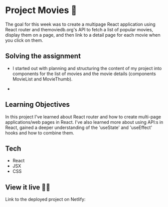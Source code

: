 # Project Movies 🍿

The goal for this week was to create a multipage React application using React router and themoviedb.org's API to fetch a list of popular movies, display them on a page, and then link to a detail page for each movie when you click on them.

## Solving the assignment
- I started out with planning and structuring the content of my project into components for the list of movies and the movie details (components MovieList and MovieThumb). 

-

## Learning Objectives
In this project I've learned about React router and how to create multi-page applications/web pages in React. I've also learned more about using API:s in React, gained a deeper understanding of the 'useState' and 'useEffect' hooks and how to combine them.

## Tech
- React
- JSX
- CSS

## View it live 👩‍💻
Link to the deployed project on Netlify: 
